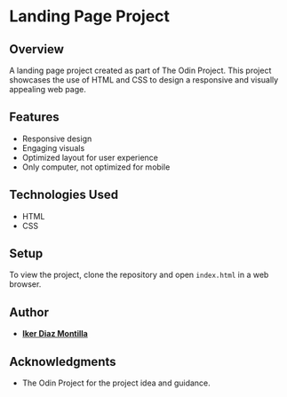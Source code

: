 # Landing Page Project

## Overview
A landing page project created as part of The Odin Project. This project showcases the use of HTML and CSS to design a responsive and visually appealing web page.

## Features
- Responsive design
- Engaging visuals
- Optimized layout for user experience
- Only computer, not optimized for mobile

## Technologies Used
- HTML
- CSS

## Setup
To view the project, clone the repository and open `index.html` in a web browser.

## Author
- [**Iker Diaz Montilla**](https://github.com/Ikerdiazmontilla)

## Acknowledgments
- The Odin Project for the project idea and guidance.
